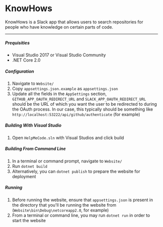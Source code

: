 KnowHows
===================

KnowHows is a Slack app that allows users to search repositories for people who have knowledge on certain parts of code.

----------

##### Prequisities
* Visual Studio 2017 or Visual Studio Community
* .NET Core 2.0

##### Configuration
1. Navigate to `Website/`
2. Copy `appsettings.json.example` as `appsettings.json`
3. Update all the fields in the `AppSettings` section, `GITHUB_APP_OAUTH_REDIRECT_URL` and `SLACK_APP_OAUTH_REDIRECT_URL` should be the URL of which you want the user to be redirected to during the OAuth process.  In our case, this typically should be something like `http://localhost:53222/api/github/authenticate` (for example)

##### Building With Visual Studio
1. Open `HelpMeCode.sln` with Visual Studios and click build

##### Building From Command Line
1. In a terminal or command prompt, navigate to `Website/`
2. Run `dotnet build`
3. Alternatively, you can `dotnet publish` to prepare the website for deployment

##### Running
1. Before running the website, ensure that `appsettings.json` is present in the directory that you'll be running the website from (`Website\bin\Debug\netcoreapp2.0`, for example)
2. From a terminal or command line, you may run `dotnet run` in order to start the website

